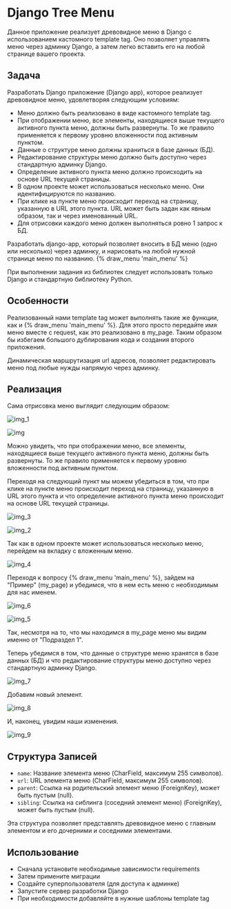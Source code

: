 # Django Tree Menu

Данное приложение реализует древовидное меню в Django с использованием кастомного template tag. Оно позволяет управлять меню через админку Django, а затем легко вставить его на любой странице вашего проекта.

## Задача

Разработать Django приложение (Django app), которое реализует древовидное меню, удовлетворяя следующим условиям:

- Меню должно быть реализовано в виде кастомного template tag.
- При отображении меню, все элементы, находящиеся выше текущего активного пункта меню, должны быть развернуты. То же правило применяется к первому уровню вложенности под активным пунктом.
- Данные о структуре меню должны храниться в базе данных (БД).
- Редактирование структуры меню должно быть доступно через стандартную админку Django.
- Определение активного пункта меню должно происходить на основе URL текущей страницы.
- В одном проекте может использоваться несколько меню. Они идентифицируются по названию.
- При клике на пункте меню происходит переход на страницу, указанную в URL этого пункта. URL может быть задан как явным образом, так и через именованный URL.
- Для отрисовки каждого меню должен выполняться ровно 1 запрос к БД.

Разработать django-app, который позволяет вносить в БД меню (одно или несколько) через админку, и нарисовать на любой нужной странице меню по названию. {% draw_menu 'main_menu' %} 

При выполнении задания из библиотек следует использовать только Django и стандартную библиотеку Python.

## Особенности

Реализованный нами template tag может выполнять такие же функции, как и {% draw_menu 'main_menu' %}. Для этого просто передайте имя меню вместе с request, как это реализовано в my_page.
Таким образом бы избегаем большого дублирования кода и создания второго приложения.

Динамическая маршрутизация url адресов, позволяет редактировать меню под любые нужды напрямую через админку.

## Реализация

Сама отрисовка меню выглядит следующим образом:

![img_1](https://github.com/WinRARity2151/DjangoTreeMenu/assets/128578068/5f7375e7-7f63-4762-a4f4-5881b22cffed)

![img](https://github.com/WinRARity2151/DjangoTreeMenu/assets/128578068/36c6b682-8c93-4356-9376-d98ca65fb111)

Можно увидеть, что при отображении меню, все элементы, находящиеся выше текущего активного пункта меню, должны быть развернуты. То же правило применяется к первому уровню вложенности под активным пунктом.

Переходя на следующий пункт мы можем убедиться в том, что при клике на пункте меню происходит переход на страницу, указанную в URL этого пункта и что определение активного пункта меню происходит на основе URL текущей страницы.

![img_3](https://github.com/WinRARity2151/DjangoTreeMenu/assets/128578068/a2a970c2-49fb-4c23-b64c-0a1d2111a42d)

![img_2](https://github.com/WinRARity2151/DjangoTreeMenu/assets/128578068/34e74ce5-bd76-4bbd-b4cc-166a21329e00)

Так как в одном проекте может использоваться несколько меню, перейдем на вкладку с вложенным меню.

![img_4](https://github.com/WinRARity2151/DjangoTreeMenu/assets/128578068/10365e37-7d06-40d1-93ba-7e4c08eddff2)

Переходя к вопросу {% draw_menu 'main_menu' %}, зайдем на "Пример" (my_page) и убедимся, что в нем есть меню с необходимым для нас именем.

![img_6](https://github.com/WinRARity2151/DjangoTreeMenu/assets/128578068/b51518fe-e851-4821-8070-49440986ce58)

![img_5](https://github.com/WinRARity2151/DjangoTreeMenu/assets/128578068/7ec76c07-8d61-4e97-a73e-49968180f7d0)

Так, несмотря на то, что мы находимся в my_page меню мы видим именно от "Подраздел 1".

Теперь убедимся в том, что данные о структуре меню хранятся в базе данных (БД) и что редактирование структуры меню доступно через стандартную админку Django.

![img_7](https://github.com/WinRARity2151/DjangoTreeMenu/assets/128578068/04878a6c-b463-4e33-b31e-17797981ab14)

Добавим новый элемент.

![img_8](https://github.com/WinRARity2151/DjangoTreeMenu/assets/128578068/77fe89ff-40a4-4f38-b5ec-f334c53147db)

И, наконец, увидим наши изменения.

![img_9](https://github.com/WinRARity2151/DjangoTreeMenu/assets/128578068/3bc89886-8e20-438d-a4e6-02aeacdf1003)

## Структура Записей

- `name`: Название элемента меню (CharField, максимум 255 символов).
- `url`: URL элемента меню (CharField, максимум 255 символов).
- `parent`: Ссылка на родительский элемент меню (ForeignKey), может быть пустым (null). 
- `sibling`: Ссылка на сиблинга (соседний элемент меню) (ForeignKey), может быть пустым (null). 

Эта структура позволяет представлять древовидное меню с главным элементом и его дочерними и соседними элементами.

## Использование

- Сначала установите необходимые зависимости requirements
- Затем примените миграции
- Создайте суперпользователя (для доступа к админке)
- Запустите сервер разработки Django
- При необходимости добавляйте в нужные шаблоны template tag

